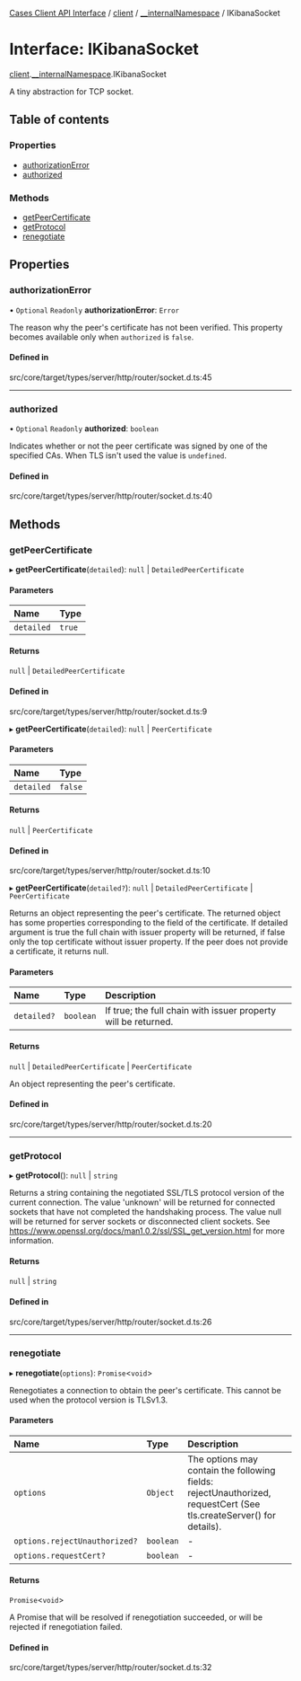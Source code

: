 [Cases Client API Interface](../README.md) / [client](../modules/client.md) / [\_\_internalNamespace](../modules/client.__internalNamespace.md) / IKibanaSocket

# Interface: IKibanaSocket

[client](../modules/client.md).[__internalNamespace](../modules/client.__internalNamespace.md).IKibanaSocket

A tiny abstraction for TCP socket.

## Table of contents

### Properties

- [authorizationError](client.__internalNamespace.IKibanaSocket.md#authorizationerror)
- [authorized](client.__internalNamespace.IKibanaSocket.md#authorized)

### Methods

- [getPeerCertificate](client.__internalNamespace.IKibanaSocket.md#getpeercertificate)
- [getProtocol](client.__internalNamespace.IKibanaSocket.md#getprotocol)
- [renegotiate](client.__internalNamespace.IKibanaSocket.md#renegotiate)

## Properties

### authorizationError

• `Optional` `Readonly` **authorizationError**: `Error`

The reason why the peer's certificate has not been verified. This property becomes available
only when `authorized` is `false`.

#### Defined in

src/core/target/types/server/http/router/socket.d.ts:45

___

### authorized

• `Optional` `Readonly` **authorized**: `boolean`

Indicates whether or not the peer certificate was signed by one of the specified CAs. When TLS
isn't used the value is `undefined`.

#### Defined in

src/core/target/types/server/http/router/socket.d.ts:40

## Methods

### getPeerCertificate

▸ **getPeerCertificate**(`detailed`): ``null`` \| `DetailedPeerCertificate`

#### Parameters

| Name | Type |
| :------ | :------ |
| `detailed` | ``true`` |

#### Returns

``null`` \| `DetailedPeerCertificate`

#### Defined in

src/core/target/types/server/http/router/socket.d.ts:9

▸ **getPeerCertificate**(`detailed`): ``null`` \| `PeerCertificate`

#### Parameters

| Name | Type |
| :------ | :------ |
| `detailed` | ``false`` |

#### Returns

``null`` \| `PeerCertificate`

#### Defined in

src/core/target/types/server/http/router/socket.d.ts:10

▸ **getPeerCertificate**(`detailed?`): ``null`` \| `DetailedPeerCertificate` \| `PeerCertificate`

Returns an object representing the peer's certificate.
The returned object has some properties corresponding to the field of the certificate.
If detailed argument is true the full chain with issuer property will be returned,
if false only the top certificate without issuer property.
If the peer does not provide a certificate, it returns null.

#### Parameters

| Name | Type | Description |
| :------ | :------ | :------ |
| `detailed?` | `boolean` | If true; the full chain with issuer property will be returned. |

#### Returns

``null`` \| `DetailedPeerCertificate` \| `PeerCertificate`

An object representing the peer's certificate.

#### Defined in

src/core/target/types/server/http/router/socket.d.ts:20

___

### getProtocol

▸ **getProtocol**(): ``null`` \| `string`

Returns a string containing the negotiated SSL/TLS protocol version of the current connection. The value 'unknown' will be returned for
connected sockets that have not completed the handshaking process. The value null will be returned for server sockets or disconnected
client sockets. See https://www.openssl.org/docs/man1.0.2/ssl/SSL_get_version.html for more information.

#### Returns

``null`` \| `string`

#### Defined in

src/core/target/types/server/http/router/socket.d.ts:26

___

### renegotiate

▸ **renegotiate**(`options`): `Promise`<`void`\>

Renegotiates a connection to obtain the peer's certificate. This cannot be used when the protocol version is TLSv1.3.

#### Parameters

| Name | Type | Description |
| :------ | :------ | :------ |
| `options` | `Object` | The options may contain the following fields: rejectUnauthorized, requestCert (See tls.createServer() for details). |
| `options.rejectUnauthorized?` | `boolean` | - |
| `options.requestCert?` | `boolean` | - |

#### Returns

`Promise`<`void`\>

A Promise that will be resolved if renegotiation succeeded, or will be rejected if renegotiation failed.

#### Defined in

src/core/target/types/server/http/router/socket.d.ts:32
